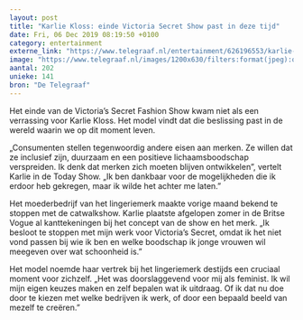 ```yaml
---
layout: post
title: "Karlie Kloss: einde Victoria Secret Show past in deze tijd"
date: Fri, 06 Dec 2019 08:19:50 +0100
category: entertainment
externe_link: "https://www.telegraaf.nl/entertainment/626196553/karlie-kloss-einde-victoria-secret-show-past-in-deze-tijd"
image: "https://www.telegraaf.nl/images/1200x630/filters:format(jpeg):quality(80)/cdn-kiosk-api.telegraaf.nl/caced7d8-17f8-11ea-a931-02c309bc01c1.jpg"
aantal: 202
unieke: 141
bron: "De Telegraaf"
---
```


<p class="intro">Het einde van de Victoria’s Secret Fashion Show kwam niet als een verrassing voor Karlie Kloss. Het model vindt dat die beslissing past in de wereld waarin we op dit moment leven.</p> <p>„Consumenten stellen tegenwoordig andere eisen aan merken. Ze willen dat ze inclusief zijn, duurzaam en een positieve lichaamsboodschap verspreiden. Ik denk dat merken zich moeten blijven ontwikkelen”, vertelt Karlie in de Today Show. „Ik ben dankbaar voor de mogelijkheden die ik erdoor heb gekregen, maar ik wilde het achter me laten.”</p><p>Het moederbedrijf van het lingeriemerk maakte vorige maand bekend te stoppen met de catwalkshow. Karlie plaatste afgelopen zomer in de Britse Vogue al kanttekeningen bij het concept van de show en het merk. „Ik besloot te stoppen met mijn werk voor Victoria’s Secret, omdat ik het niet vond passen bij wie ik ben en welke boodschap ik jonge vrouwen wil meegeven over wat schoonheid is.”</p><p>Het model noemde haar vertrek bij het lingeriemerk destijds een cruciaal moment voor zichzelf. „Het was doorslaggevend voor mij als feminist. Ik wil mijn eigen keuzes maken en zelf bepalen wat ik uitdraag. Of ik dat nu doe door te kiezen met welke bedrijven ik werk, of door een bepaald beeld van mezelf te creëren.”</p>
